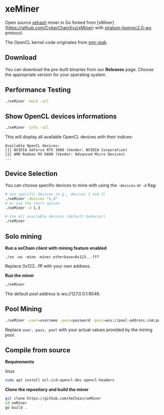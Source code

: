 # xeMiner

Open source [xehash](https://github.com/XeChain/xehash-go) miner in Go forked from [xMiner] (https://github.com/CyberChainXyz/xMiner) with [stratum-jsonrpc2.0-ws](https://github.com/CyberChainXyz/stratum-jsonrpc2-ws) protocol.

The OpenCL kernel code originates from [xmr-stak](https://github.com/fireice-uk/xmr-stak/tree/master/xmrstak/backend).

## Download

You can download the pre-built binaries from our **Releases** page. Choose the appropriate version for your operating system.

## Performance Testing

```bash
./xeMiner -mock -all
```

## Show OpenCL devices informations

```bash
./xeMiner -info -all
```

This will display all available OpenCL devices with their indices:
```
Available OpenCL devices:
[1] NVIDIA GeForce RTX 3080 (Vendor: NVIDIA Corporation)
[2] AMD Radeon RX 6800 (Vendor: Advanced Micro Devices)
...
```

## Device Selection

You can choose specific devices to mine with using the `-devices` or `-d` flag:

```bash
# Use specific devices (e.g., devices 1 and 3)
./xeMiner -devices "1,3"
# or use the short option
./xeMiner -d 1,3

# Use all available devices (default behavior)
./xeMiner
```

## Solo mining

**Run a xeChain client with mining feature enabled**
```
./xe -ws -mine -miner.etherbase=0x123...fff
```
Replace 0x123...fff with your own address.

**Run the miner**
```bash
./xeMiner
```
The default pool address is ws://127.0.0.1:8546.

## Pool Mining
```bash
./xeMiner -user=username -pass=password -pool=wss://pool-address.com:port
```
Replace `user, pass, pool` with your actual values provided by the mining pool.

## Compile from source

**Requirements**

linux
```bash
sudo apt install ocl-icd-opencl-dev opencl-headers
```

**Clone the repository and build the miner**
```bash
git clone https://github.com/XeChain/xeMiner
cd xeMiner
go build .
```
